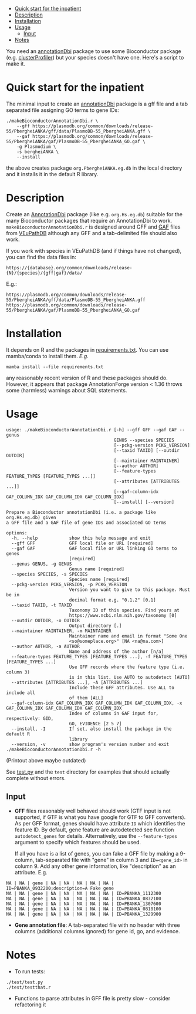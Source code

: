 <!-- vim-markdown-toc GFM -->

* [Quick start for the inpatient](#quick-start-for-the-inpatient)
* [Description](#description)
* [Installation](#installation)
* [Usage](#usage)
    * [Input](#input)
* [Notes](#notes)

<!-- vim-markdown-toc -->

You need an [annotationDbi](https://bioconductor.org/packages/release/bioc/html/AnnotationDbi.html) package to use some Bioconductor package (e.g.
[clusterProfiler](https://bioconductor.org/packages/release/bioc/html/clusterProfiler.html))
but your species doesn't have one. Here's a script to make it.

Quick start for the inpatient 
===========

The minimal input to create an
[annotationDbi](https://bioconductor.org/packages/release/bioc/html/AnnotationDbi.html)
package is a gff file and a tab separated file assigning GO terms to gene IDs:

```
./makeBioconductorAnnotationDbi.r \
    --gff https://plasmodb.org/common/downloads/release-55/PbergheiANKA/gff/data/PlasmoDB-55_PbergheiANKA.gff \
    --gaf https://plasmodb.org/common/downloads/release-55/PbergheiANKA/gaf/PlasmoDB-55_PbergheiANKA_GO.gaf \
    -g Plasmodium \
    -s bergheiANKA \
    --install
```

the above creates package `org.PbergheiANKA.eg.db` in the local directory and it installs it
in the default R library.

Description
===========

Create an
[AnnotationDbi](https://bioconductor.org/packages/release/bioc/html/AnnotationDbi.html)
package (like e.g.
`org.Hs.eg.db`)
suitable for the many Bioconductor packages that require an AnnotationDbi to work.
`makeBioconductorAnnotationDbi.r` is designed around GFF and
[GAF](http://geneontology.org/docs/go-annotation-file-gaf-format-2.1/) files
from [VEuPathDB](https://veupathdb.org/veupathdb/app/) although any GFF
and a tab-delimited file should also work.

If you work with species in VEuPathDB (and if things have not changed), you can
find the data files in:

```
https://{database}.org/common/downloads/release-{N}/{species}/{gff|gaf}/data/
```

E.g.:

```
https://plasmodb.org/common/downloads/release-55/PbergheiANKA/gff/data/PlasmoDB-55_PbergheiANKA.gff 
https://plasmodb.org/common/downloads/release-55/PbergheiANKA/gaf/PlasmoDB-55_PbergheiANKA_GO.gaf
```

Installation
============

It depends on R and the packages in [requirements.txt](requirements.txt). You
can use mamba/conda to install them. *E.g.*

```
mamba install --file requirements.txt
```

any reasonably recent version of R and these packages should do. However, it
appears that package AnnotationForge version < 1.36 throws some (harmless)
warnings about SQL statements.

Usage
=====

```
usage: ./makeBioconductorAnnotationDbi.r [-h] --gff GFF --gaf GAF --genus
                                         GENUS --species SPECIES
                                         [--pckg-version PCKG_VERSION]
                                         [--taxid TAXID] [--outdir OUTDIR]
                                         [--maintainer MAINTAINER]
                                         [--author AUTHOR]
                                         [--feature-types FEATURE_TYPES [FEATURE_TYPES ...]]
                                         [--attributes [ATTRIBUTES ...]]
                                         [--gaf-column-idx GAF_COLUMN_IDX GAF_COLUMN_IDX GAF_COLUMN_IDX]
                                         [--install] [--version]

Prepare a Bioconductor annotationDbi (i.e. a package like org.Hs.eg.db) given
a GFF file and a GAF file of gene IDs and associated GO terms

options:
  -h, --help            show this help message and exit
  --gff GFF             GFF local file or URL [required]
  --gaf GAF             GAF local file or URL linking GO terms to genes
                        [required]
  --genus GENUS, -g GENUS
                        Genus name [required]
  --species SPECIES, -s SPECIES
                        Species name [required]
  --pckg-version PCKG_VERSION, -p PCKG_VERSION
                        Version you want to give to this package. Must be in
                        decimal format e.g. "0.1.2" [0.1]
  --taxid TAXID, -t TAXID
                        Taxonomy ID of this species. Find yours at
                        https://www.ncbi.nlm.nih.gov/taxonomy [0]
  --outdir OUTDIR, -o OUTDIR
                        Output directory [.]
  --maintainer MAINTAINER, -m MAINTAINER
                        Maintainer name and email in format "Some One
                        <so@someplace.org>" [NA <na@na.com>]
  --author AUTHOR, -a AUTHOR
                        Name and address of the author [n/a]
  --feature-types FEATURE_TYPES [FEATURE_TYPES ...], -f FEATURE_TYPES [FEATURE_TYPES ...]
                        Use GFF records where the feature type (i.e. column 3)
                        is in this list. Use AUTO to autodetect [AUTO]
  --attributes [ATTRIBUTES ...], -A [ATTRIBUTES ...]
                        Include these GFF attributes. Use ALL to include all
                        of them [ALL]
  --gaf-column-idx GAF_COLUMN_IDX GAF_COLUMN_IDX GAF_COLUMN_IDX, -x GAF_COLUMN_IDX GAF_COLUMN_IDX GAF_COLUMN_IDX
                        Index of columns in GAF input for, respectively: GID,
                        GO, EVIDENCE [2 5 7]
  --install, -I         If set, also install the package in the default R
                        library
  --version, -v         show program's version number and exit
./makeBioconductorAnnotationDbi.r -h
```

(Printout above maybe outdated)


See [test.py](test.py) and the `test` directory for examples that should
actually complete without errors.

Input
-----

* **GFF** files reasonably well behaved should work (GTF input is not supported, if
  GTF is what you have google for GTF to GFF converters). As per GFF format,
  genes should have attribute `ID` which identifies the feature ID. By default,
  gene feature are autodetected see function `autodetect_genes` for details.
  Alternatively, use the `--feature-types` argument to specify which features
  should be used. 

  If all you have is a list of genes, you can fake a GFF file by making a
  9-column, tab-separated file with "gene" in column 3 and `ID=<gene_id>` in
  column 9. Add any other gene information, like "description" as an attribute. E.g.

```
NA | NA | gene | NA | NA | NA | NA | NA | ID=PBANKA_0932200;description=A Fake gene
NA | NA | gene | NA | NA | NA | NA | NA | ID=PBANKA_1112300
NA | NA | gene | NA | NA | NA | NA | NA | ID=PBANKA_0832100
NA | NA | gene | NA | NA | NA | NA | NA | ID=PBANKA_1307600
NA | NA | gene | NA | NA | NA | NA | NA | ID=PBANKA_0818100
NA | NA | gene | NA | NA | NA | NA | NA | ID=PBANKA_1329900
```

* **Gene annotation file**: A tab-separated file with no header with three
  columns (additional columns ignored) for gene id, go, and evidence.

Notes
=====

* To run tests:

```
./test/test.py
./test/testthat.r
```

* Functions to parse attributes in GFF file is pretty slow - consider refactoring it
